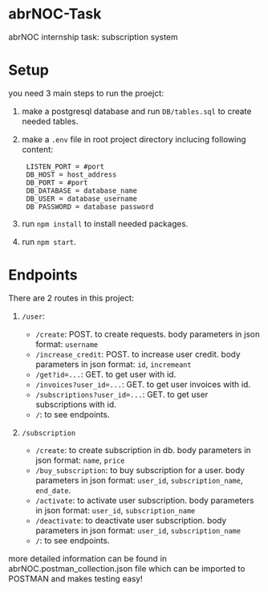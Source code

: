 # abrNOC-Task
<font size=3>
abrNOC internship task: subscription system
</font>


# Setup
<font size=3>

you need 3 main steps to run the proejct:
1. make a postgresql database and run `DB/tables.sql` to create needed tables.
   
2. make a `.env` file in root project directory inclucing following content:
   ```
    LISTEN_PORT = #port
    DB_HOST = host_address
    DB_PORT = #port
    DB_DATABASE = database_name
    DB_USER = database_username
    DB_PASSWORD = database_password
   ```

3. run `npm install` to install needed packages.

4. run `npm start`.
</font> 

# Endpoints
<font size=3>

There are 2 routes in this project:
1. `/user`:
    * `/create`: POST. to create requests. body parameters in json format: `username`
    * `/increase_credit`: POST. to increase user credit. body parameters in json format: `id`, `incremeant`
    * `/get?id=...`: GET. to get user with id.
    * `/invoices?user_id=...`: GET. to get user invoices with id.
    * `/subscriptions?user_id=...`: GET. to get user subscriptions with id.
    * `/`: to see endpoints.


2. `/subscription`
    * `/create`: to create subscription in db. body parameters in json format: `name`, `price`
    * `/buy_subscription`: to buy subscription for a user. body parameters in json format: `user_id`, `subscription_name`, `end_date`.
    * `/activate`: to activate user subscription. body parameters in json format: `user_id`, `subscription_name`
    * `/deactivate`: to deactivate user subscription. body parameters in json format: `user_id`, `subscription_name`
    * `/`: to see endpoints.

</font>

<font size=3>
more detailed information can be found in abrNOC.postman_collection.json file which can be imported to POSTMAN and makes testing easy!
</font>